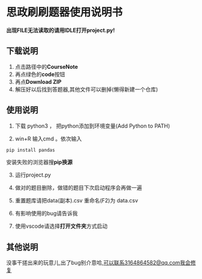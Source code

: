 # 思政刷刷题器使用说明书
**出现FILE无法读取的请用IDLE打开project.py!**
## 下载说明
1. 点击路径中的**CourseNote**
2. 再点绿色的**code**按钮
3. 再点**Download ZIP**
4. 解压好以后找到答题器,其他文件可以删掉(懒得新建一个仓库)
## 使用说明
1. 下载 python3 ， 把python添加到环境变量(Add Python to PATH)

2. win+R 输入cmd 。依次输入
``` bash
pip install pandas 
```
安装失败的浏览器搜**pip换源**

3. 运行project.py

4. 做对的题目删除，做错的题目下次启动程序会再做一遍

5. 重置题库请把data(副本).csv 重命名(F2)为 data.csv

6. 有影响使用的bug请告诉我

7. 使用vscode请选择**打开文件夹**方式启动

## 其他说明
没事干搓出来的玩意儿,出了bug别介意哈,可以联系3164864582@qq.com我会修复